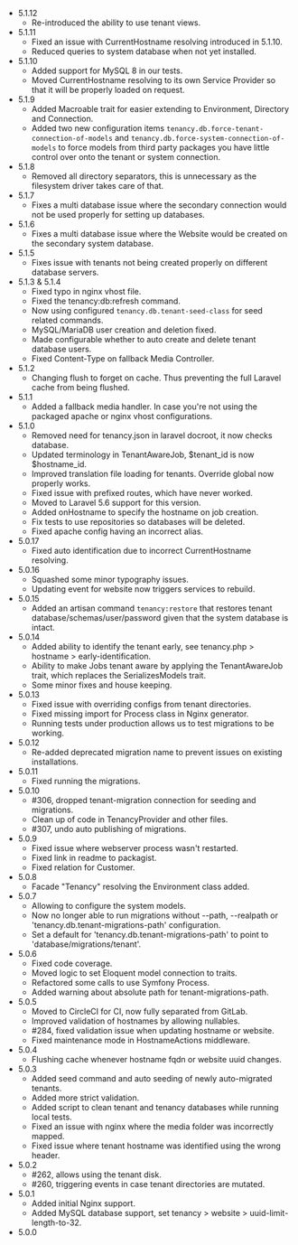 - 5.1.12
    - Re-introduced the ability to use tenant views.
- 5.1.11
    - Fixed an issue with CurrentHostname resolving introduced in 5.1.10.
    - Reduced queries to system database when not yet installed.
- 5.1.10
    - Added support for MySQL 8 in our tests.
    - Moved CurrentHostname resolving to its own Service Provider so that it will be properly loaded on request.
- 5.1.9
    - Added Macroable trait for easier extending to Environment, Directory and Connection.
    - Added two new configuration items `tenancy.db.force-tenant-connection-of-models` and `tenancy.db.force-system-connection-of-models` to force models from third party packages you have little control over onto the tenant or system connection.
- 5.1.8
    - Removed all directory separators, this is unnecessary as the filesystem driver takes care of that.
- 5.1.7
    - Fixes a multi database issue where the secondary connection would not be used properly for setting up databases.
- 5.1.6
    - Fixes a multi database issue where the Website would be created on the secondary system database.
- 5.1.5
    - Fixes issue with tenants not being created properly on different database servers.
- 5.1.3 & 5.1.4
    - Fixed typo in nginx vhost file.
    - Fixed the tenancy:db:refresh command.
    - Now using configured `tenancy.db.tenant-seed-class` for seed related commands.
    - MySQL/MariaDB user creation and deletion fixed.
    - Made configurable whether to auto create and delete tenant database users.
    - Fixed Content-Type on fallback Media Controller.
- 5.1.2
    - Changing flush to forget on cache. Thus preventing the full Laravel cache from being flushed.
- 5.1.1
    - Added a fallback media handler. In case you're not using the packaged apache or nginx vhost configurations.
- 5.1.0
    - Removed need for tenancy.json in laravel docroot, it now checks database.
    - Updated terminology in TenantAwareJob, $tenant_id is now $hostname_id.
    - Improved translation file loading for tenants. Override global now properly works.
    - Fixed issue with prefixed routes, which have never worked.
    - Moved to Laravel 5.6 support for this version.
    - Added onHostname to specify the hostname on job creation.
    - Fix tests to use repositories so databases will be deleted.
    - Fixed apache config having an incorrect alias.
- 5.0.17
    - Fixed auto identification due to incorrect CurrentHostname resolving.
- 5.0.16
    - Squashed some minor typography issues.
    - Updating event for website now triggers services to rebuild.
- 5.0.15
    - Added an artisan command `tenancy:restore` that restores tenant database/schemas/user/password given that the system database is intact.
- 5.0.14
    - Added ability to identify the tenant early, see tenancy.php > hostname > early-identification.
    - Ability to make Jobs tenant aware by applying the TenantAwareJob trait, which replaces the SerializesModels trait.
    - Some minor fixes and house keeping.
- 5.0.13
    - Fixed issue with overriding configs from tenant directories.
    - Fixed missing import for Process class in Nginx generator.
    - Running tests under production allows us to test migrations to be working.
- 5.0.12
    - Re-added deprecated migration name to prevent issues on existing installations.
- 5.0.11
    - Fixed running the migrations.
- 5.0.10
    - #306, dropped tenant-migration connection for seeding and migrations.
    - Clean up of code in TenancyProvider and other files.
    - #307, undo auto publishing of migrations.
- 5.0.9
    - Fixed issue where webserver process wasn't restarted.
    - Fixed link in readme to packagist.
    - Fixed relation for Customer.
- 5.0.8
    - Facade "Tenancy" resolving the Environment class added.
- 5.0.7
    - Allowing to configure the system models.
    - Now no longer able to run migrations without --path, --realpath or 'tenancy.db.tenant-migrations-path' configuration.
    - Set a default for 'tenancy.db.tenant-migrations-path' to point to 'database/migrations/tenant'.
- 5.0.6
    - Fixed code coverage.
    - Moved logic to set Eloquent model connection to traits.
    - Refactored some calls to use Symfony Process.
    - Added warning about absolute path for tenant-migrations-path.
- 5.0.5
    - Moved to CircleCI for CI, now fully separated from GitLab.
    - Improved validation of hostnames by allowing nullables.
    - #284, fixed validation issue when updating hostname or website.
    - Fixed maintenance mode in HostnameActions middleware.
- 5.0.4
    - Flushing cache whenever hostname fqdn or website uuid changes.
- 5.0.3
    - Added seed command and auto seeding of newly auto-migrated tenants.
    - Added more strict validation.
    - Added script to clean tenant and tenancy databases while running local tests.
    - Fixed an issue with nginx where the media folder was incorrectly mapped.
    - Fixed issue where tenant hostname was identified using the wrong header.
- 5.0.2
    - #262, allows using the tenant disk.
    - #260, triggering events in case tenant directories are mutated.
- 5.0.1
    - Added initial Nginx support.
    - Added MySQL database support, set tenancy > website > uuid-limit-length-to-32.
- 5.0.0

